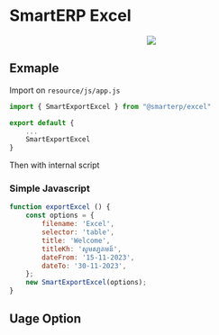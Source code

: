 # SmartERP Excel
<p align="center">
    <img src="https://img.shields.io/npm/dt/@smarterp/excel">
</p>

## Exmaple

Import on `resource/js/app.js`
```js
import { SmartExportExcel } from "@smarterp/excel"

export default {
    ...
    SmartExportExcel
}
```

Then with internal script 

### Simple Javascript
```js
function exportExcel () {
    const options = {
        filename: 'Excel',
        selector: 'table',
        title: 'Welcome',
        titleKh: 'សូមសា្វគមន៍',
        dateFrom: '15-11-2023',
        dateTo: '30-11-2023',
    };
    new SmartExportExcel(options);
}

```

## Uage Option 
